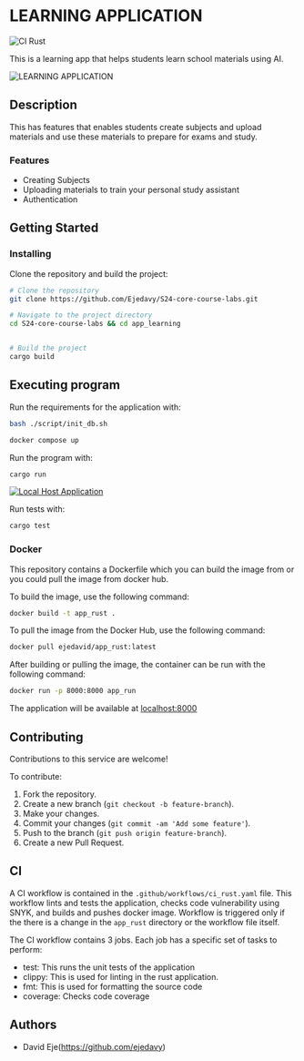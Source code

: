 # LEARNING APPLICATION
![CI Rust](https://github.com/Ejedavy/S24-core-course-labs/actions/workflows/ci_rust.yaml/badge.svg)



This is a learning app that helps students learn school materials using AI.

<!-- Badges -->


![LEARNING APPLICATION](https://www.managedoutsource.com/wp-content/uploads/2023/06/artificial-intelligence-is-transforming-the-education-industry.jpg)

## Description

This has features that enables students create subjects and upload materials and use these materials to prepare for exams and study.

### Features

- Creating Subjects
- Uploading materials to train your personal study assistant
- Authentication

## Getting Started

### Installing

Clone the repository and build the project:

```bash
# Clone the repository
git clone https://github.com/Ejedavy/S24-core-course-labs.git

# Navigate to the project directory
cd S24-core-course-labs && cd app_learning


# Build the project
cargo build
```

## Executing program

Run the requirements for the application with:
```bash
bash ./script/init_db.sh

docker compose up
```

Run the program with:

```bash
cargo run
```

[![Local Host Application](https://i.postimg.cc/3N7xYPhg/image.png)](https://postimg.cc/k61myYB4)

Run tests with:

```bash
cargo test
```


### Docker

This repository contains a Dockerfile which you can build the image from or you could pull the image from docker hub.

To build the image, use the following command:

```bash
docker build -t app_rust .
```

To pull the image from the Docker Hub, use the following command:

```bash
docker pull ejedavid/app_rust:latest
```

After building or pulling the image, the container can be run with the following command:


```bash
docker run -p 8000:8000 app_run
```

The application will be available at [localhost:8000](http://localhost:8000/)


## Contributing

Contributions to this service are welcome!

To contribute:

1. Fork the repository.
2. Create a new branch (`git checkout -b feature-branch`).
3. Make your changes.
4. Commit your changes (`git commit -am 'Add some feature'`).
5. Push to the branch (`git push origin feature-branch`).
6. Create a new Pull Request.


## CI
A CI workflow is contained in the `.github/workflows/ci_rust.yaml` file. This workflow lints and tests the application, checks code vulnerability using SNYK, and builds and pushes docker image. Workflow is triggered only if the there is a change in the `app_rust` directory or the workflow file itself.

The CI workflow contains 3 jobs. Each job has a specific set of tasks to perform:

- test: This runs the unit tests of the application
- clippy: This is used for linting in the rust application.
- fmt: This is used for formatting the source code
- coverage: Checks code coverage


## Authors

- David Eje(https://github.com/ejedavy)

